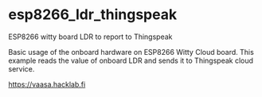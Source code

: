 # esp8266_ldr_thingspeak
ESP8266 witty board LDR to report to Thingspeak

Basic usage of the onboard hardware on ESP8266 Witty Cloud board. 
This example reads the value of onboard LDR and sends it to Thingspeak cloud service.

https://vaasa.hacklab.fi
